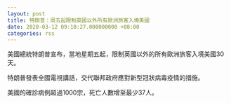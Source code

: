 ```yaml
---
layout: post
title: 特朗普：周五起限制英國以外所有歐洲旅客入境美國
date: 2020-03-12 09:10:27.000000000 +08:00
categories: rss
---
```


美國總統特朗普宣布，當地星期五起，限制英國以外的所有歐洲旅客入境美國30天。

特朗普發表全國電視講話，交代聯邦政府應對新型冠狀病毒疫情的措施。

美國的確診病例超過1000宗，死亡人數增至最少37人。
